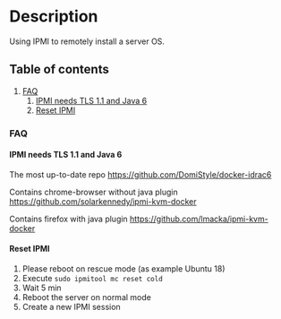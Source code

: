 # Description

Using IPMI to remotely install a server OS.

## Table of contents

1. [FAQ](#faq)
   1. [IPMI needs TLS 1.1 and Java 6](#IPMI-needs-TLS-1.1-and-Java-6)
   2. [Reset IPMI](#reset-IPMI)

### FAQ

#### IPMI needs TLS 1.1 and Java 6

The most up-to-date repo
https://github.com/DomiStyle/docker-idrac6

Contains chrome-browser without java plugin
https://github.com/solarkennedy/ipmi-kvm-docker

Contains firefox with java plugin
https://github.com/lmacka/ipmi-kvm-docker

#### Reset IPMI

1. Please reboot on rescue mode (as example Ubuntu 18)
2. Execute `sudo ipmitool mc reset cold`
3. Wait 5 min
4. Reboot the server on normal mode
5. Create a new IPMI session
